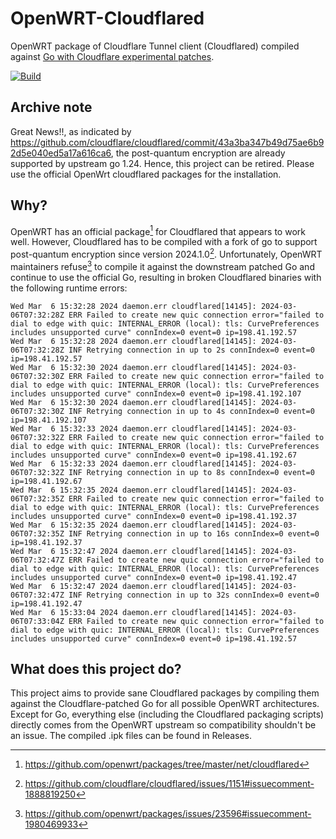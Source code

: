 # OpenWRT-Cloudflared

OpenWRT package of Cloudflare Tunnel client (Cloudflared) compiled against [Go with Cloudflare experimental patches](https://github.com/cloudflare/go).

[![Build](https://github.com/MoetaYuko/openwrt-cloudflared/actions/workflows/build.yml/badge.svg)](https://github.com/MoetaYuko/openwrt-cloudflared/actions/workflows/build.yml)

## Archive note
Great News!!, as indicated by https://github.com/cloudflare/cloudflared/commit/43a3ba347b49d75ae6b92d5e040ed5a17a616ca6, the post-quantum encryption are already supported by upstream go 1.24. Hence, this project can be retired. Please use the official OpenWrt cloudflared packages for the installation.

## Why?

OpenWRT has an official package[^1] for Cloudflared that appears to work well. However, Cloudflared has to be compiled with a fork of go to support post-quantum encryption since version 2024.1.0[^2]. Unfortunately, OpenWRT maintainers refuse[^3] to compile it against the downstream patched Go and continue to use the official Go, resulting in broken Cloudflared binaries with the following runtime errors:
```
Wed Mar  6 15:32:28 2024 daemon.err cloudflared[14145]: 2024-03-06T07:32:28Z ERR Failed to create new quic connection error="failed to dial to edge with quic: INTERNAL_ERROR (local): tls: CurvePreferences includes unsupported curve" connIndex=0 event=0 ip=198.41.192.57
Wed Mar  6 15:32:28 2024 daemon.err cloudflared[14145]: 2024-03-06T07:32:28Z INF Retrying connection in up to 2s connIndex=0 event=0 ip=198.41.192.57
Wed Mar  6 15:32:30 2024 daemon.err cloudflared[14145]: 2024-03-06T07:32:30Z ERR Failed to create new quic connection error="failed to dial to edge with quic: INTERNAL_ERROR (local): tls: CurvePreferences includes unsupported curve" connIndex=0 event=0 ip=198.41.192.107
Wed Mar  6 15:32:30 2024 daemon.err cloudflared[14145]: 2024-03-06T07:32:30Z INF Retrying connection in up to 4s connIndex=0 event=0 ip=198.41.192.107
Wed Mar  6 15:32:33 2024 daemon.err cloudflared[14145]: 2024-03-06T07:32:32Z ERR Failed to create new quic connection error="failed to dial to edge with quic: INTERNAL_ERROR (local): tls: CurvePreferences includes unsupported curve" connIndex=0 event=0 ip=198.41.192.67
Wed Mar  6 15:32:33 2024 daemon.err cloudflared[14145]: 2024-03-06T07:32:32Z INF Retrying connection in up to 8s connIndex=0 event=0 ip=198.41.192.67
Wed Mar  6 15:32:35 2024 daemon.err cloudflared[14145]: 2024-03-06T07:32:35Z ERR Failed to create new quic connection error="failed to dial to edge with quic: INTERNAL_ERROR (local): tls: CurvePreferences includes unsupported curve" connIndex=0 event=0 ip=198.41.192.37
Wed Mar  6 15:32:35 2024 daemon.err cloudflared[14145]: 2024-03-06T07:32:35Z INF Retrying connection in up to 16s connIndex=0 event=0 ip=198.41.192.37
Wed Mar  6 15:32:47 2024 daemon.err cloudflared[14145]: 2024-03-06T07:32:47Z ERR Failed to create new quic connection error="failed to dial to edge with quic: INTERNAL_ERROR (local): tls: CurvePreferences includes unsupported curve" connIndex=0 event=0 ip=198.41.192.47
Wed Mar  6 15:32:47 2024 daemon.err cloudflared[14145]: 2024-03-06T07:32:47Z INF Retrying connection in up to 32s connIndex=0 event=0 ip=198.41.192.47
Wed Mar  6 15:33:04 2024 daemon.err cloudflared[14145]: 2024-03-06T07:33:04Z ERR Failed to create new quic connection error="failed to dial to edge with quic: INTERNAL_ERROR (local): tls: CurvePreferences includes unsupported curve" connIndex=0 event=0 ip=198.41.192.57
```

## What does this project do?

This project aims to provide sane Cloudflared packages by compiling them against the Cloudflare-patched Go for all possible OpenWRT architectures. Except for Go, everything else (including the Cloudflared packaging scripts) directly comes from the OpenWRT upstream so compatibility shouldn't be an issue. The compiled .ipk files can be found in Releases.

[^1]: https://github.com/openwrt/packages/tree/master/net/cloudflared
[^2]: https://github.com/cloudflare/cloudflared/issues/1151#issuecomment-1888819250
[^3]: https://github.com/openwrt/packages/issues/23596#issuecomment-1980469933
